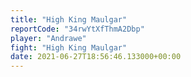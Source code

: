 ```yaml
---
title: "High King Maulgar"
reportCode: "34rwYtXfThmA2Dbp"
player: "Andrawe"
fight: "High King Maulgar"
date: 2021-06-27T18:56:46.133000+00:00
---
```

